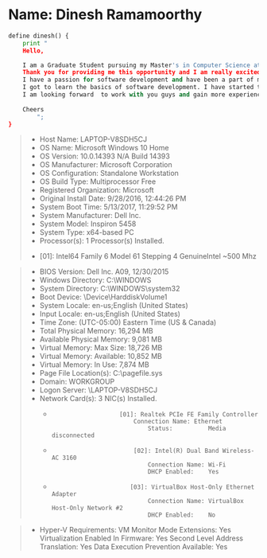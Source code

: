 **Name: 					   Dinesh Ramamoorthy**
============

~~~python
define dinesh() {
    print "
	Hello,

	I am a Graduate Student pursuing my Master's in Computer Science at University of South Florida, Tampa, Florida.
	Thank you for providing me this opportunity and I am really excited to work with you guys. 
	I have a passion for software development and have been a part of many projects throughout my curriculum where 
	I got to learn the basics of software development. I have started the first steps and will be completing it in the next few days.
	I am looking forward  to work with you guys and gain more experience.
		
	Cheers
		";
}
~~~


> - Host Name:                 LAPTOP-V8SDH5CJ
> - OS Name:                   Microsoft Windows 10 Home
> - OS Version:                10.0.14393 N/A Build 14393
> - OS Manufacturer:           Microsoft Corporation
> - OS Configuration:          Standalone Workstation
> - OS Build Type:             Multiprocessor Free
> - Registered Organization:   Microsoft
> - Original Install Date:     9/28/2016, 12:44:26 PM
> - System Boot Time:          5/13/2017, 11:29:52 PM
> - System Manufacturer:       Dell Inc.
> - System Model:              Inspiron 5458
> - System Type:               x64-based PC
> - Processor(s):              1 Processor(s) Installed.
>  * [01]: Intel64 Family 6 Model 61 Stepping 4 GenuineIntel ~500 Mhz
						   
						   
> - BIOS Version:              Dell Inc. A09, 12/30/2015
> - Windows Directory:         C:\WINDOWS
> - System Directory:          C:\WINDOWS\system32
> - Boot Device:               \Device\HarddiskVolume1
> - System Locale:             en-us;English (United States)
> - Input Locale:              en-us;English (United States)
> - Time Zone:                 (UTC-05:00) Eastern Time (US & Canada)
> - Total Physical Memory:     16,294 MB
> - Available Physical Memory: 9,081 MB
> - Virtual Memory: Max Size:  18,726 MB
> - Virtual Memory: Available: 10,852 MB
> - Virtual Memory: In Use:    7,874 MB
> - Page File Location(s):     C:\pagefile.sys
> - Domain:                    WORKGROUP
> - Logon Server:              \\LAPTOP-V8SDH5CJ
> - Network Card(s):           3 NIC(s) Installed.
>   -                        [01]: Realtek PCIe FE Family Controller
>                                Connection Name: Ethernet
>                                    Status:          Media disconnected
>   -                            [02]: Intel(R) Dual Band Wireless-AC 3160
>                                    Connection Name: Wi-Fi
>                                    DHCP Enabled:    Yes
>   -                           [03]: VirtualBox Host-Only Ethernet Adapter
>                                    Connection Name: VirtualBox Host-Only Network #2
>                                    DHCP Enabled:    No
								 
> - Hyper-V Requirements:      VM Monitor Mode Extensions: Yes
                           Virtualization Enabled In Firmware: Yes
                           Second Level Address Translation: Yes
                           Data Execution Prevention Available: Yes
